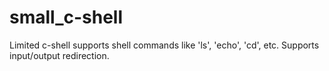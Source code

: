 # small_c-shell
Limited c-shell supports shell commands like 'ls', 'echo', 'cd', etc. Supports input/output redirection. 
